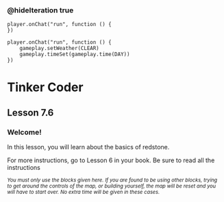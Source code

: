 ### @hideIteration true 

<!-- block combinations that will show up by default in their workspace -->
```template
player.onChat("run", function () {
})
```

<!-- blocks you want available to players, based on js code -->
```blocks
player.onChat("run", function () {
    gameplay.setWeather(CLEAR)
    gameplay.timeSet(gameplay.time(DAY))
})

```

# Tinker Coder
## Lesson 7.6
### Welcome!

In this lesson, you will learn about the basics of redstone.

For more instructions, go to Lesson 6 in your book. Be sure to read all the instructions

<sub>*You must only use the blocks given here. If you are found to be using other blocks, trying to get around the controls of the map, or building yourself, the map will be reset and you will have to start over. No extra time will be given in these cases.*</sub>

